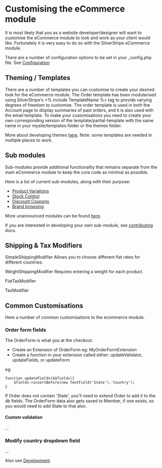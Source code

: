 # Customising the eCommerce module
It is most likely that you as a website developer/designer will want to customise the eCommerce module to look and work as your client would like.
Fortunately it is very easy to do so with the SilverStripe eCommerce module.

There are a number of configuration options to be set in your _config.php file. See [Configuration](Configuration)

## Theming / Templates
There are a number of templates you can customise to create your desired look for the eCommerce module.
The Order template has been modularised using SilverStripe's <% include TemplateName %> tag to provide varying degrees of freedom to customise. The order template is used in both the Account page to display summaries of past orders, and it is also used with the email template.
To make your customisations you need to create your own corresponding version of the template/partial-template with the same name in your mysite/templates folder or the themes folder.

More about developing themes [here](http://doc.silverstripe.org/sapphire/en/topics/theme-development).
Note: some templates are needed in multiple places to work.

## Sub modules
Sub-modules provide additional functionality that remains separate from the main eCommerce module to keep the core code as minimal as possible.

Here is a list of current sub-modules, along with their purpose:

* [Product Variations](https://silverstripe-ecommerce.googlecode.com/svn/modules/ecommerce_product_variation/trunk) 
* [Stock Control](https://silverstripe-ecommerce.googlecode.com/svn/modules/ecommerce_stockcontrol/branches/simple)
* [Discount Coupons](https://silverstripe-ecommerce.googlecode.com/svn/modules/ecommerce_coupon/trunk)
* [Brand browsing](http://silverstripe-ecommerce.googlecode.com/svn/modules/ecommerce_brandbrowsing/trunk/)

More unannounced modules can be found [here](https://code.google.com/p/silverstripe-ecommerce/source/browse/#svn%2Fmodules).


If you are interested in developing your own sub-module, see [contributing](Contributing) docs.

## Shipping & Tax Modifiers

SimpleShippingModifier
Allows you to choose different flat rates for different countries.

WeightShippingModifier
Requires entering a weight for each product.

FlatTaxModifier

TaxModifier


## Common Customisations

Here a number of common customisations to the ecommerce module.

### Order form fields

The OrderForm is what you at the checkout.

* Create an Extension of OrderForm eg: MyOrderFormExtension
* Create a function in your extension called either: updateValidator, updateFields, or updateForm

eg:

	function updateFields(&$fields){
		$fields->insertBefore(new TextField('State'),'Country');
	}

If Order does not contain 'State', you'll need to extend Order to add it to the db fields. The OrderForm data also gets saved to Member, if one exists, so you would need to add State to that also.

#### Custom validation

...

### Modify country dropdown field

...


Also see [Development](Development).